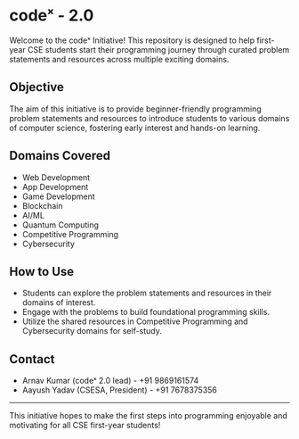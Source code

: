 # codeˣ - 2.0

Welcome to the codeˣ Initiative! This repository is designed to help first-year CSE students start their programming journey through curated problem statements and resources across multiple exciting domains.

## Objective

The aim of this initiative is to provide beginner-friendly programming problem statements and resources to introduce students to various domains of computer science, fostering early interest and hands-on learning.

## Domains Covered

- Web Development
- App Development
- Game Development
- Blockchain
- AI/ML
- Quantum Computing
- Competitive Programming
- Cybersecurity

## How to Use

- Students can explore the problem statements and resources in their domains of interest.
- Engage with the problems to build foundational programming skills.
- Utilize the shared resources in Competitive Programming and Cybersecurity domains for self-study.

## Contact

- Arnav Kumar (codeˣ 2.0 lead) - +91 9869161574
- Aayush Yadav (CSESA, President) - +91 7678375356

---

This initiative hopes to make the first steps into programming enjoyable and motivating for all CSE first-year students!
